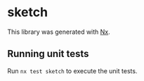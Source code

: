 # sketch

This library was generated with [Nx](https://nx.dev).

## Running unit tests

Run `nx test sketch` to execute the unit tests.
